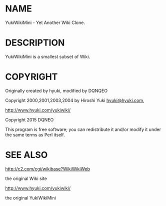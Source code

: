 # NAME

YukiWikiMini - Yet Another Wiki Clone.

# DESCRIPTION

YukiWikiMini is a smallest subset of Wiki.

# COPYRIGHT

Originally created by hyuki, modified by DQNQEO

Copyright 2000,2001,2003,2004 by Hiroshi Yuki <hyuki@hyuki.com>,

http://www.hyuki.com/yukiwiki/

Copyright 2015 DQNEO

This program is free software; you can redistribute it and/or
modify it under the same terms as Perl itself.

# SEE ALSO

http://c2.com/cgi/wikibase?WikiWikiWeb

the original Wiki site

http://www.hyuki.com/yukiwiki/

the original YukiWikiMini


